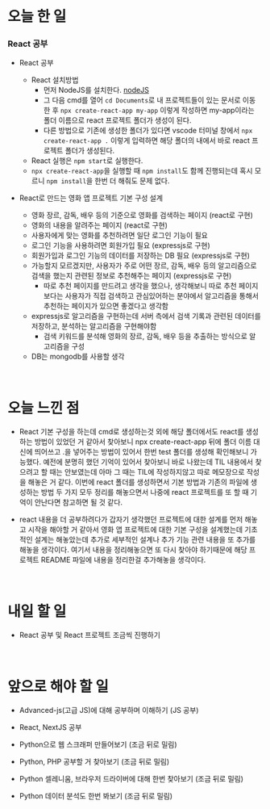 # 오늘 한 일

### React 공부

- React 공부

  - React 설치방법
    - 먼저 NodeJS를 설치한다. [nodeJS](https://nodejs.org/en/download)
    - 그 다음 cmd를 열어 `cd Documents`로 내 프로젝트들이 있는 문서로 이동한 후 `npx create-react-app my-app` 이렇게 작성하면 my-app이라는 폴더 이름으로 react 프로젝트 폴더가 생성이 된다.
    - 다른 방법으로 기존에 생성한 폴더가 있다면 vscode 터미널 창에서 `npx create-react-app .` 이렇게 입력하면 해당 폴더의 내에서 바로 react 프로젝트 폴더가 생성된다.
  - React 실행은 `npm start`로 실행한다.
  - `npx create-react-app`을 실행할 때 `npm install`도 함께 진행되는데 혹시 모르니 `npm install`을 한번 더 해줘도 문제 없다.

- React로 만드는 영화 앱 프로젝트 기본 구성 설계
  - 영화 장르, 감독, 배우 등의 기준으로 영화를 검색하는 페이지 (react로 구현)
  - 영화의 내용을 알려주는 페이지 (react로 구현)
  - 사용자에게 맞는 영화를 추천하려면 일단 로그인 기능이 필요
  - 로그인 기능을 사용하려면 회원가입 필요 (expressjs로 구현)
  - 회원가입과 로그인 기능의 데이터를 저장하는 DB 필요 (expressjs로 구현)
  - 가능할지 모르겠지만, 사용자가 주로 어떤 장르, 감독, 배우 등의 알고리즘으로 검색을 했는지 관련된 정보로 추천해주는 페이지 (expressjs로 구현)
    - 따로 추천 페이지를 만드려고 생각을 했으나, 생각해보니 따로 추천 페이지보다는 사용자가 직접 검색하고 관심있어하는 분야에서 알고리즘을 통해서 추천하는 페이지가 있으면 좋겠다고 생각함
  - expressjs로 알고리즘을 구현하는데 서버 측에서 검색 기록과 관련된 데이터를 저장하고, 분석하는 알고리즘을 구현해야함
    - 검색 키워드를 분석해 영화의 장르, 감독, 배우 등을 추출하는 방식으로 알고리즘을 구성
  - DB는 mongodb를 사용할 생각

<br />

# 오늘 느낀 점

- React 기본 구성을 하는데 cmd로 생성하는것 외에 해당 폴더에서도 react를 생성하는 방법이 있었던 거 같아서 찾아보니 npx create-react-app 뒤에 폴더 이름 대신에 띄어쓰고 .을 넣어주는 방법이 있어서 한번 test 폴더를 생성해 확인해보니 가능했다. 예전에 분명히 했던 기억이 있어서 찾아보니 바로 나왔는데 TIL 내용에서 찾으려고 할 때는 안보였는데 아마 그 때는 TIL에 작성하지않고 따로 메모장으로 작성을 해놓은 거 같다. 이번에 react 폴더를 생성하면서 기본 방법과 기존의 파일에 생성하는 방법 두 가지 모두 정리를 해놓으면서 나중에 react 프로젝트를 또 할 때 기억이 안난다면 참고하면 될 것 같다.

- react 내용을 더 공부하려다가 갑자기 생각했던 프로젝트에 대한 설계를 먼저 해놓고 시작을 해야할 거 같아서 영화 앱 프로젝트에 대한 기본 구성을 설계했는데 기초적인 설계는 해놓았는데 추가로 세부적인 설계나 추가 기능 관련 내용을 또 추가를 해놓을 생각이다. 여기서 내용을 정리해놓으면 또 다시 찾아야 하기때문에 해당 프로젝트 README 파일에 내용을 정리한걸 추가해놓을 생각이다.

<br />

# 내일 할 일

- React 공부 및 React 프로젝트 조금씩 진행하기

<br />

# 앞으로 해야 할 일

- Advanced-js(고급 JS)에 대해 공부하며 이해하기 (JS 공부)

- React, NextJS 공부

- Python으로 웹 스크래퍼 만들어보기 (조금 뒤로 밀림)

- Python, PHP 공부할 거 찾아보기 (조금 뒤로 밀림)

- Python 셀레니움, 브라우저 드라이버에 대해 한번 찾아보기 (조금 뒤로 밀림)

- Python 데이터 분석도 한번 봐보기 (조금 뒤로 밀림)
